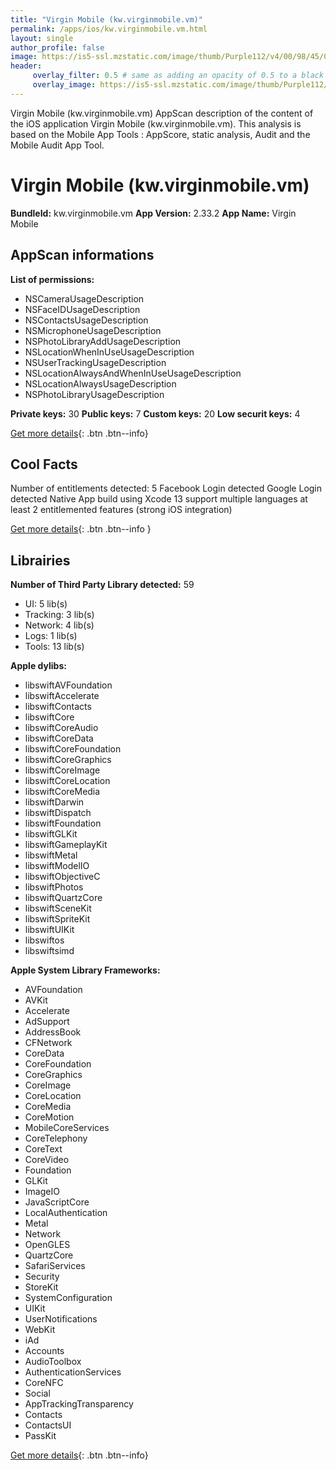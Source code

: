 ```yaml
---
title: "Virgin Mobile (kw.virginmobile.vm)"
permalink: /apps/ios/kw.virginmobile.vm.html
layout: single
author_profile: false
image: https://is5-ssl.mzstatic.com/image/thumb/Purple112/v4/00/98/45/00984538-cbaa-6c23-32b6-6c9f7a0587c9/Kuwait-AppIcon-0-0-1x_U007emarketing-0-0-0-10-0-0-sRGB-0-0-0-GLES2_U002c0-512MB-85-220-0-0.png/512x512bb.jpg
header: 
     overlay_filter: 0.5 # same as adding an opacity of 0.5 to a black background
     overlay_image: https://is5-ssl.mzstatic.com/image/thumb/Purple112/v4/00/98/45/00984538-cbaa-6c23-32b6-6c9f7a0587c9/Kuwait-AppIcon-0-0-1x_U007emarketing-0-0-0-10-0-0-sRGB-0-0-0-GLES2_U002c0-512MB-85-220-0-0.png/512x512bb.jpg
---
```

Virgin Mobile (kw.virginmobile.vm) AppScan description of the content of the iOS application Virgin Mobile (kw.virginmobile.vm). This analysis is based on the Mobile App Tools : AppScore, static analysis, Audit and the Mobile Audit App Tool.

# Virgin Mobile (kw.virginmobile.vm)

**BundleId:** kw.virginmobile.vm
**App Version:** 2.33.2
**App Name:** Virgin Mobile


## AppScan informations 

**List of permissions:** 
- NSCameraUsageDescription
- NSFaceIDUsageDescription
- NSContactsUsageDescription
- NSMicrophoneUsageDescription
- NSPhotoLibraryAddUsageDescription
- NSLocationWhenInUseUsageDescription
- NSUserTrackingUsageDescription
- NSLocationAlwaysAndWhenInUseUsageDescription
- NSLocationAlwaysUsageDescription
- NSPhotoLibraryUsageDescription
  
  
**Private keys:** 30
**Public keys:** 7
**Custom keys:** 20
**Low securit keys:** 4
  
[Get more details](/pricing.html){: .btn .btn--info}

## Cool Facts

Number of entitlements detected: 5
Facebook Login detected
Google Login detected
Native App
build using Xcode 13
support multiple languages
at least 2 entitlemented features (strong iOS integration)
  
[Get more details](/pricing.html){: .btn .btn--info }

## Librairies 
**Number of Third Party Library detected:** 59
- UI: 5 lib(s)
- Tracking: 3 lib(s)
- Network: 4 lib(s)
- Logs: 1 lib(s)
- Tools: 13 lib(s)


**Apple dylibs:**
- libswiftAVFoundation
- libswiftAccelerate
- libswiftContacts
- libswiftCore
- libswiftCoreAudio
- libswiftCoreData
- libswiftCoreFoundation
- libswiftCoreGraphics
- libswiftCoreImage
- libswiftCoreLocation
- libswiftCoreMedia
- libswiftDarwin
- libswiftDispatch
- libswiftFoundation
- libswiftGLKit
- libswiftGameplayKit
- libswiftMetal
- libswiftModelIO
- libswiftObjectiveC
- libswiftPhotos
- libswiftQuartzCore
- libswiftSceneKit
- libswiftSpriteKit
- libswiftUIKit
- libswiftos
- libswiftsimd


**Apple System Library Frameworks:**
- AVFoundation
- AVKit
- Accelerate
- AdSupport
- AddressBook
- CFNetwork
- CoreData
- CoreFoundation
- CoreGraphics
- CoreImage
- CoreLocation
- CoreMedia
- CoreMotion
- MobileCoreServices
- CoreTelephony
- CoreText
- CoreVideo
- Foundation
- GLKit
- ImageIO
- JavaScriptCore
- LocalAuthentication
- Metal
- Network
- OpenGLES
- QuartzCore
- SafariServices
- Security
- StoreKit
- SystemConfiguration
- UIKit
- UserNotifications
- WebKit
- iAd
- Accounts
- AudioToolbox
- AuthenticationServices
- CoreNFC
- Social
- AppTrackingTransparency
- Contacts
- ContactsUI
- PassKit


  
[Get more details](/pricing.html){: .btn .btn--info}

